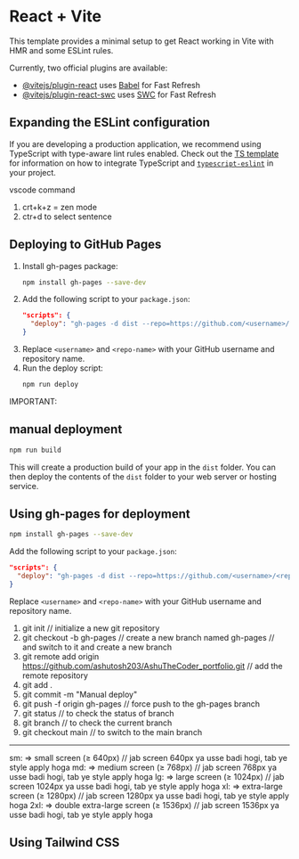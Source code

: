 # React + Vite

This template provides a minimal setup to get React working in Vite with HMR and some ESLint rules.

Currently, two official plugins are available:

- [@vitejs/plugin-react](https://github.com/vitejs/vite-plugin-react/blob/main/packages/plugin-react) uses [Babel](https://babeljs.io/) for Fast Refresh
- [@vitejs/plugin-react-swc](https://github.com/vitejs/vite-plugin-react/blob/main/packages/plugin-react-swc) uses [SWC](https://swc.rs/) for Fast Refresh

## Expanding the ESLint configuration

If you are developing a production application, we recommend using TypeScript with type-aware lint rules enabled. Check out the [TS template](https://github.com/vitejs/vite/tree/main/packages/create-vite/template-react-ts) for information on how to integrate TypeScript and [`typescript-eslint`](https://typescript-eslint.io) in your project.

vscode command

1. crt+k+z = zen mode
2. ctr+d to select sentence

## Deploying to GitHub Pages

1. Install gh-pages package:
   ```bash
   npm install gh-pages --save-dev
   ```
2. Add the following script to your `package.json`:
   ```json
   "scripts": {
     "deploy": "gh-pages -d dist --repo=https://github.com/<username>/<repo-name>.git"
   }
   ```
3. Replace `<username>` and `<repo-name>` with your GitHub username and repository name.
4. Run the deploy script:
   ```bash
   npm run deploy
   ```

IMPORTANT:

## manual deployment

```bash
npm run build
```

This will create a production build of your app in the `dist` folder. You can then deploy the contents of the `dist` folder to your web server or hosting service.

## Using gh-pages for deployment

```bash
npm install gh-pages --save-dev
```

Add the following script to your `package.json`:

```json
"scripts": {
  "deploy": "gh-pages -d dist --repo=https://github.com/<username>/<repo-name>.git"
}
```

Replace `<username>` and `<repo-name>` with your GitHub username and repository name.

1. git init // initialize a new git repository
2. git checkout -b gh-pages // create a new branch named gh-pages // and switch to it and create a new branch
3. git remote add origin https://github.com/ashutosh203/AshuTheCoder_portfolio.git // add the remote repository
4. git add .
5. git commit -m "Manual deploy"
6. git push -f origin gh-pages // force push to the gh-pages branch
7. git status // to check the status of branch
8. git branch // to check the current branch
9. git checkout main // to switch to the main branch

<!-- 10. git merge gh-pages // to merge the gh-pages branch into the main branch -->



-----------------------------------------------------------------------------------------------------------------------------------------------------------------
sm:  => small screen (≥ 640px) // jab screen 640px ya usse badi hogi, tab ye style apply hoga
md:  => medium screen (≥ 768px) // jab screen 768px ya usse badi hogi, tab ye style apply hoga
lg:  => large screen (≥ 1024px) // jab screen 1024px ya usse badi hogi, tab ye style apply hoga
xl:  => extra-large screen (≥ 1280px) // jab screen 1280px ya usse badi hogi, tab ye style apply hoga
2xl: => double extra-large screen (≥ 1536px) // jab screen 1536px ya usse badi hogi, tab ye style apply hoga
## Using Tailwind CSS
